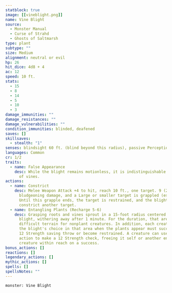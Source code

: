 ```yaml
---
statblock: true
image: [[vineblight.png]]
name: Vine Blight
source:
  - Monster Manual
  - Curse of Strahd
  - Ghosts of Saltmarsh
type: plant
subtype: ""
size: Medium
alignment: neutral or evil
hp: 26
hit_dice: 4d8 + 4
ac: 12
speed: 10 ft.
stats:
  - 15
  - 8
  - 14
  - 5
  - 10
  - 3
damage_immunities: ""
damage_resistances: ""
damage_vulnerabilities: ""
condition_immunities: blinded, deafened
saves: []
skillsaves:
  - stealth: "1"
senses: blindsight 60 ft. (blind beyond this radius), passive Perception 10
languages: Common
cr: 1/2
traits:
  - name: False Appearance
    desc: While the blight remains motionless, it is indistinguishable from a tangle
      of vines.
actions:
  - name: Constrict
    desc: Melee Weapon Attack +4 to hit, reach 10 ft., one target. 9 (2d6 + 2)
      bludgeoning damage, and a Large or smaller target is grappled (escape 12).
      Until this grapple ends, the target is restrained, and the blight can't
      constrict another target.
  - name: Entangling Plants (Recharge 5-6)
    desc: Grasping roots and vines sprout in a 15-foot radius centered on the
      blight, withering away after 1 minute. For the duration, that area is
      difficult terrain for nonplant creatures. In addition, each creature of
      the blight's choice in that area when the plants appear must succeed on a
      12 Strength saving throw or become restrained. A creature can use its
      action to make a 12 Strength check, freeing it self or another entangled
      creature within reach on a success.
bonus_actions: []
reactions: []
legendary_actions: []
mythic_actions: []
spells: []
spellsNotes: ""
---
```


```statblock
monster: Vine Blight
```

```dataviewjs
```